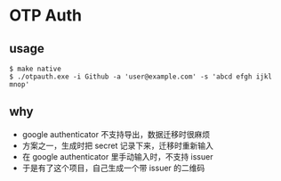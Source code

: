 # OTP Auth

## usage

```
$ make native
$ ./otpauth.exe -i Github -a 'user@example.com' -s 'abcd efgh ijkl mnop'
```

## why
- google authenticator 不支持导出，数据迁移时很麻烦
- 方案之一，生成时把 secret 记录下来，迁移时重新输入
- 在 google authenticator 里手动输入时，不支持 issuer
- 于是有了这个项目，自己生成一个带 issuer 的二维码
